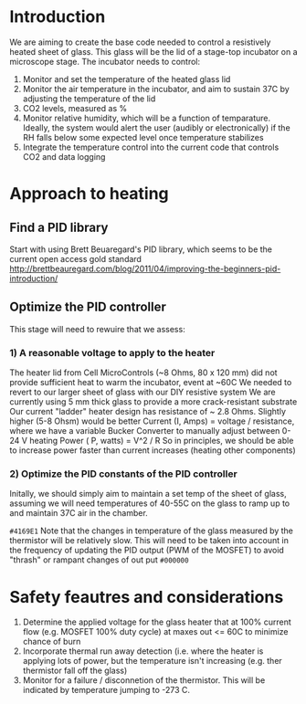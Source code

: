 # Introduction
We are aiming to create the base code needed to control a resistively heated sheet of glass. This glass will be the lid of a stage-top incubator on a microscope stage. 
The incubator needs to control:
1) Monitor and set the temperature of the heated glass lid
2) Monitor the air temperature in the incubator, and aim to sustain 37C by adjusting the temperature of the lid
3) CO2 levels, measured as %
4) Monitor relative humidity, which will be a function of temparature. Ideally, the system would alert the user (audibly or electronically) if the RH falls below some expected level once temperature stabilizes
5) Integrate the temperature control into the current code that controls CO2 and data logging
    
# Approach to heating
## Find a PID library
Start with using Brett Beuaregard's PID library, which seems to be the current open access gold standard
http://brettbeauregard.com/blog/2011/04/improving-the-beginners-pid-introduction/

## Optimize the PID controller

This stage will need to rewuire that we assess:
### 1) A reasonable voltage to apply to the heater
   The heater lid from Cell MicroControls (~8 Ohms, 80 x 120 mm) did not provide sufficient heat to warm the incubator, event at ~60C
   We needed to revert to our larger sheet of glass with our DIY resistive system
   We are currently using 5 mm thick glass to provide a more crack-resistant substrate
   Our current "ladder" heater design has resistance of ~ 2.8 Ohms. Slightly higher (5-8 Ohsm) would be better
   Current (I, Amps) = voltage / resistance, where we have a variable Bucker Converter to manually adjust between 0-24 V
   heating Power ( P, watts) = V^2 / R
   So in principles, we should be able to increase power faster than current increases (heating other components)

### 2) Optimize the PID constants of the PID controller

  Initally, we should simply aim to maintain a set temp of the sheet of glass, assuming we will need temperatures of 40-55C on the glass to ramp up to and maintain 37C air in the chamber.

  `#4169E1` Note that the changes in temperature of the glass measured by the thermistor will be relatively slow. This will need to be taken into account in the frequency of updating the PID output (PWM of the MOSFET) to avoid "thrash" or rampant changes of out put `#000000`

# Safety feautres and considerations
1) Determine the applied voltage for the glass heater that at 100% current flow (e.g. MOSFET 100% duty cycle) at maxes out <= 60C to minimize chance of burn
2) Incorporate thermal run away detection (i.e. where the heater is applying lots of power, but the temperature isn't increasing (e.g. ther thermistor fall off the glass)
3) Monitor for a failure / disconnetion of the thermistor. This will be indicated by temperature jumping to -273 C.
 
  
